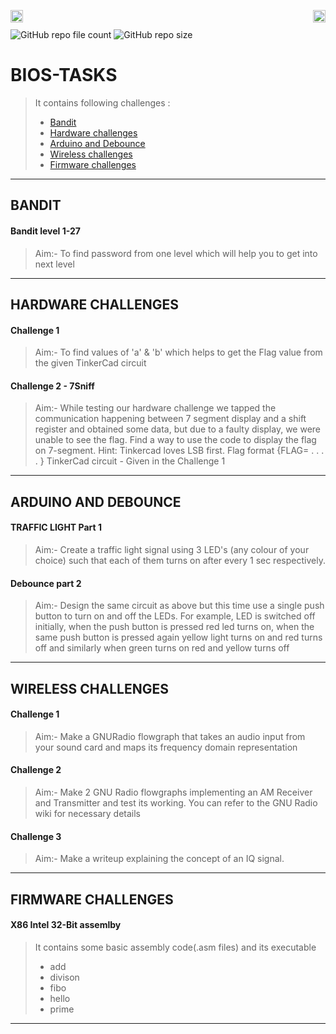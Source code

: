 
<bios href=""><img src="https://img.shields.io/badge/bi0s-Hardware-lightgrey?color=lightgrey&style=plastic" align="left" height="20"></bios>
<neri href="https://bi0s.in/"><img src="https://img.shields.io/badge/Author-NARIKODAN%20HRIDUL-red?color=9cf&style=plastic" align="right" height="20"></neri>

<br>

![GitHub repo file count](https://img.shields.io/github/directory-file-count/NARIKODANHRIDUL/BIOS-TASKS?color=brightgreen&label=files%20in%20main%20branch&style=plastic)  ![GitHub repo size](https://img.shields.io/github/repo-size/NARIKODANHRIDUL/BIOS-TASKS?color=G&style=plastic) 



# BIOS-TASKS
> It contains following challenges :
> -  [Bandit](https://github.com/NARIKODANHRIDUL/BIOS-TASKS#bandit)
> -  [Hardware challenges](https://github.com/NARIKODANHRIDUL/BIOS-TASKS#hardware-challenges)
> -  [Arduino and Debounce](https://github.com/NARIKODANHRIDUL/BIOS-TASKS#Arduino-and-Debounce)
> -  [Wireless challenges](https://github.com/NARIKODANHRIDUL/BIOS-TASKS#Wireless-challenges)
> -  [Firmware challenges](https://github.com/NARIKODANHRIDUL/BIOS-TASKS#Firmware-challenges)


***

## BANDIT
#### Bandit level 1-27
> Aim:- To find password from one level which will help you to get into next level
    
***

## HARDWARE CHALLENGES

#### Challenge 1
> Aim:- To find values of 'a' & 'b' which helps to get the Flag value from the given 
    TinkerCad circuit

#### Challenge 2 - 7Sniff
> Aim:- While testing our hardware challenge we tapped the communication happening between 7
    segment display and a shift register and obtained some data, but due to a faulty display, we
    were unable to see the flag. Find a way to use the code to display the flag on 7-segment.
    Hint: Tinkercad loves LSB first. Flag format {FLAG= . . . . } TinkerCad circuit - Given in
    the Challenge 1
***

## ARDUINO AND DEBOUNCE
#### TRAFFIC LIGHT Part 1
> Aim:-
   Create a traffic light signal using 3 LED's (any colour of your choice) such that each of them turns on after every 1 sec respectively.
   
#### Debounce part 2
> Aim:-
    Design the same circuit as above but this time use a single push button to turn on and off the LEDs. For example, LED is switched off initially, when the push button is pressed red led turns on, when the same push button is pressed again yellow light turns on and red turns off and similarly when green turns on red and yellow turns off

***

## WIRELESS CHALLENGES
#### Challenge 1
> Aim:- 
Make a GNURadio flowgraph that takes an audio input from your sound card and maps its frequency domain representation

#### Challenge 2
> Aim:- 
Make 2 GNU Radio flowgraphs implementing an AM Receiver and Transmitter and test its working. You can refer to the GNU Radio wiki for necessary details

#### Challenge 3
> Aim:-
Make a writeup explaining the concept of an IQ signal.

***

## FIRMWARE CHALLENGES
#### X86 Intel 32-Bit assemlby
> It contains some basic assembly code(.asm files) and its executable
> - add
> - divison
> - fibo
> - hello
> - prime

***
